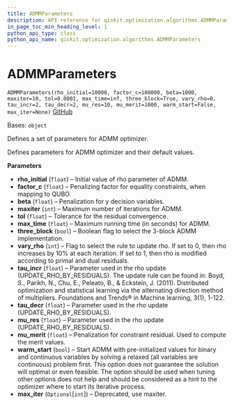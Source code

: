 ```yaml
---
title: ADMMParameters
description: API reference for qiskit.optimization.algorithms.ADMMParameters
in_page_toc_min_heading_level: 1
python_api_type: class
python_api_name: qiskit.optimization.algorithms.ADMMParameters
---
```


# ADMMParameters

<span id="qiskit.optimization.algorithms.ADMMParameters" />

`ADMMParameters(rho_initial=10000, factor_c=100000, beta=1000, maxiter=10, tol=0.0001, max_time=inf, three_block=True, vary_rho=0, tau_incr=2, tau_decr=2, mu_res=10, mu_merit=1000, warm_start=False, max_iter=None)` [GitHub](https://github.com/qiskit-community/qiskit-aqua/tree/stable/0.9/qiskit/optimization/algorithms/admm_optimizer.py "view source code")

Bases: `object`

Defines a set of parameters for ADMM optimizer.

Defines parameters for ADMM optimizer and their default values.

**Parameters**

*   **rho\_initial** (`float`) – Initial value of rho parameter of ADMM.
*   **factor\_c** (`float`) – Penalizing factor for equality constraints, when mapping to QUBO.
*   **beta** (`float`) – Penalization for y decision variables.
*   **maxiter** (`int`) – Maximum number of iterations for ADMM.
*   **tol** (`float`) – Tolerance for the residual convergence.
*   **max\_time** (`float`) – Maximum running time (in seconds) for ADMM.
*   **three\_block** (`bool`) – Boolean flag to select the 3-block ADMM implementation.
*   **vary\_rho** (`int`) – Flag to select the rule to update rho. If set to 0, then rho increases by 10% at each iteration. If set to 1, then rho is modified according to primal and dual residuals.
*   **tau\_incr** (`float`) – Parameter used in the rho update (UPDATE\_RHO\_BY\_RESIDUALS). The update rule can be found in: Boyd, S., Parikh, N., Chu, E., Peleato, B., & Eckstein, J. (2011). Distributed optimization and statistical learning via the alternating direction method of multipliers. Foundations and Trends® in Machine learning, 3(1), 1-122.
*   **tau\_decr** (`float`) – Parameter used in the rho update (UPDATE\_RHO\_BY\_RESIDUALS).
*   **mu\_res** (`float`) – Parameter used in the rho update (UPDATE\_RHO\_BY\_RESIDUALS).
*   **mu\_merit** (`float`) – Penalization for constraint residual. Used to compute the merit values.
*   **warm\_start** (`bool`) – Start ADMM with pre-initialized values for binary and continuous variables by solving a relaxed (all variables are continuous) problem first. This option does not guarantee the solution will optimal or even feasible. The option should be used when tuning other options does not help and should be considered as a hint to the optimizer where to start its iterative process.
*   **max\_iter** (`Optional`\[`int`]) – Deprecated, use maxiter.

